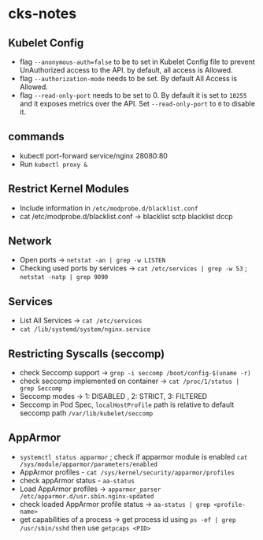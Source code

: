 # cks-notes

## Kubelet Config

- flag `--anonymous-auth=false` to be to set in Kubelet Config file to prevent UnAuthorized access to the API. by default, all access is Allowed.
- flag `--authorization-mode` needs to be set. By default All Access is Allowed.
- flag `--read-only-port` needs to be set to 0. By default it is set to `10255` and it exposes metrics over the API. Set `--read-only-port` to `0` to disable it.

## commands

- kubectl port-forward service/nginx 28080:80
- Run `kubectl proxy &` 


## Restrict Kernel Modules

- Include information in `/etc/modprobe.d/blacklist.conf`
- cat /etc/modprobe.d/blacklist.conf -> blacklist sctp 
                                        blacklist dccp
                                        
 ## Network
 
 - Open ports -> `netstat -an | grep -w LISTEN`
 - Checking used ports by services -> `cat /etc/services | grep -w 53` ; `netstat -natp | grep 9090`

## Services

- List All Services -> `cat /etc/services`
- `cat /lib/systemd/system/nginx.service`

## Restricting Syscalls (seccomp)

- check Seccomp support -> `grep -i seccomp /boot/config-$(uname -r)`
- check seccomp implemented on container -> `cat /proc/1/status | grep Seccomp`
- Seccomp modes -> 1: DISABLED , 2: STRICT, 3: FILTERED
- Seccomp in Pod Spec, `localHostProfile` path is relative to default seccomp path `/var/lib/kubelet/seccomp`

## AppArmor

- `systemctl status apparmor` ; check if apparmor module is enabled `cat /sys/module/apparmor/parameters/enabled`
- AppArmor profiles - `cat /sys/kernel/security/apparmor/profiles`
- check appArmor status - `aa-status`
- Load AppArmor profiles -> `apparmor_parser /etc/apparmor.d/usr.sbin.nginx-updated`
- check loaded AppArmor profile status -> `aa-status | grep <profile-name>`
- get capabilities of a process -> get process id using `ps -ef | grep /usr/sbin/sshd` then use `getpcaps <PID>`

